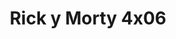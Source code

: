 ---
layout: episodios
title: "Rick y Morty 4x06"
url_serie_padre: 'rick-y-morty/temporada-4'
category: 'series'
capitulo: 'yes'
anio: '2019'
prev: 'capitulo-5'
proximo: 'capitulo-7'
sandbox: allow-same-origin allow-forms
idioma: 'Subtitulado'
reproductor: 'fembed'
calidad: 'Full HD'
reproductores_otros: ["https://gdriveplayer.me/embed2.php?link=mdhAiRVzCN11UN83HlTFSgny77PN89oWbyx%252BlI24Ua90GXy3yS5Mhg63DqK0aVxrWfNho9AXiyDVMey0Q9xRddGRzOpgc0hxJqn9rDHfhVvE30w8U3jedgrcVrux751%252BSt9Qzqoj%252B4SgCCnu9hc5ffOV3EVXwCu3S%252BzsGzjVPdOfszivyesVPnR4KpvGUVyAVylsZLEI3VgajRppKLmbOB","Subtitulado","https://gdriveplayer.me/embed2.php?link=WEWOdSo3C%252BFfWBkfmz4zjgZW9PelqM74ZNxNUPX%252B0oFYs2Q%252FRpzwiEx1cyT3RjvauQMlVy8sOHTf%252FUlCVqfdKG%252BsUQfLtIJ4B2Nkl8tD%252BKGiceI5i9a9tmVTZMRGAz0JZ0YCUVhsRDaKj3fxOJwJZtYpw1y8OOKIb%252B5vb2fUhIr6iSnb%252FdsYj57Q%252BjqwO6bkxu4r9eIrHxTos%252B6wc%252BoXoy","Subtitulado","https://api.cuevana3.io/stream/index.php?file=ek5lbm9xYWNrS0xYMTZLa2xNbkdvY3ZTb3BtZng4TGp6ZFpobGFMUGtOelcwcUZmbWRIVzRkakVuS0JnbEplcG1KUnNZSlRTMGViVTBxZGdsdEhPb3J5WG4zT2R3OXZYMWJwcFlLRFNsYkxVMHFhbWt0YmE0OG1ncHBlbHk4WT0","Subtitulado","https://mstream.press/i45prf5387mh","Subtitulado"]
reproductores_fembed: ["https://feurl.com/v/80ed4c886dm87yq","Subtitulado","https://feurl.com/v/2e06xu22k42knrm","Subtitulado"]
tags:
- Comedia
---